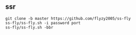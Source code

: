
## ssr
```shell
git clone -b master https://github.com/flyzy2005/ss-fly
ss-fly/ss-fly.sh -i password port
ss-fly/ss-fly.sh -bbr
```
